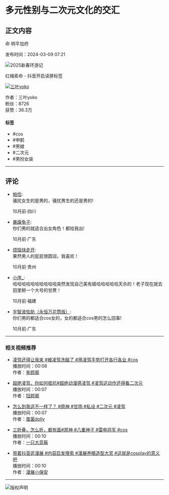 # 多元性别与二次元文化的交汇

## 正文内容

命 明平加府

发布时间：2024-03-09 07:21

![2025新春环游记](https://lf-resource-platform.douyinstatic.com/obj/one-solution-center-external/7359502129541449780/5335e464ad3f158974c13d2fea9a12a0.png)

红绳索命 - 抖音开启读屏标签

[![三叶yoko](//p3-pc.douyinpic.com/aweme/100x100/aweme-avatar/tos-cn-i-0813c001_o0TAPfIoxgO9DkAIAxfEAzCCiAaFEW9CnHkzAB.jpeg?from=327834062)](//www.douyin.com/user/MS4wLjABAAAA2tToTZLzMQFwQlfY1S8EYnecoLV5NVzm8FlWRAB4MZYd9XdWElsACibmTLgDq5EJ)

作者：三叶yoko  
粉丝：8726  
获赞：36.3万

#### 标签
- #cos
- #申鹤
- #男娘
- #二次元
- #男扮女装

---

## 评论

- [帕恰](//www.douyin.com/user/MS4wLjABAAAAm4NUIsxSOYoXdNoGO-HiO7VgDGNAxTJLW6xyySncGLE):  
  骚扰女生的是男的，骚扰男生的还是男的!
  
  10月前·四川  
  
- [暴躁兔子](//www.douyin.com/user/MS4wLjABAAAAddRfHe6Ke1o32Wo3Cvrecxq5vetdsGgBs3k6gP-rdLU):  
  你们男的就适合出女角色！都给我出!
  
  10月前·广东
  
- [烦恼快走开](//www.douyin.com/user/MS4wLjABAAAAsDp3MoCvS55KikxFtUKV0eJgRw6LlAiwaRJA7RU_rYI):  
  果然男人的屁屁很圆润，我喜欢！

  10月前·贵州
  
- [小序_](//www.douyin.com/user/MS4wLjABAAAAuMhP8W7mYAaT0CN_PK9KAs89vPj-IzB4MuuNmcxgySiU707NLJHAZtlEO2hv8qQw):  
  哈哈哈哈哈哈哈哈哈哈突然发现自己美有姬哈哈哈哈哈天杀的！老子现在就去田里掰一个大号的甘蔗！

  10月前·福建
  
- [宇智波佐助（永恒万花筒版）](//www.douyin.com/user/MS4wLjABAAAAsrbspgFKlcyJzj0hMtE1MJ0hp5Sn1tYTTzfYRBTvLt0):  
  你们男的都适合cos女的，女的都适合cos男的怎么回事!

  10月前·广东

--- 

### 相关视频推荐

- [凌驾还得让我来 #被凌驾洗脑了 #用凌驾手势打开各行各业 #cos](//www.douyin.com/video/7447575627978263866)  
  播放时间：00:08  
  作者：[鉴颜阁](//www.douyin.com/user/MS4wLjABAAAAFXSa6g7opf_eaeUc49DV4jXyNm7LZ1W_O5afR1FRsNS_FND4niB6VFP7JfCLFuhj)  
  
- [超绝凌驾，你如何抵抗#超绝动漫感凌驾 #凌驾这动作还得看二次元](//www.douyin.com/video/7447371089702931775)  
  播放时间：00:07  
  作者：[钰颜阁](//www.douyin.com/user/MS4wLjABAAAAVxKFWdYPDB5cFn_rTa5VRQGz1gYhke6bldj986Lsp3UUkUQmcCDlpHnuhtCbf5Cc)  

- [怎么到我这不一样了？ #原神 #甘雨 #私设 #二次元 #凌驾](//www.douyin.com/video/7445556565551091001)  
  播放时间：00:07  
  作者：[蛋菌dolly](//www.douyin.com/user/MS4wLjABAAAApduXt97ayJdo7kaVAI0ZSjmy3YVxSIApk3OOwCSYDuE)  

- [三折叠，怎么折，都有面#原神 #八重神子 #雷电将军 #cos](//www.douyin.com/video/7440350988768218405)  
  播放时间：00:10  
  作者：[一只大蓝莓](//www.douyin.com/user/MS4wLjABAAAACe7g_eMCNc2ZVN5fkwXUVv8bK9JY4PCWdEoj6Kne02-TSFoKBTadoWCBXYld3QjK)  

- [带着抖音逛漫展 #内容启发搜索 #漫展养眼造型大赏 #这就是cosplay的意义吧](//www.douyin.com/video/7429710935561899279)  
  播放时间：00:10  
  作者：[漫展小保安](//www.douyin.com/user/MS4wLjABAAAA49jMuIhCCL4O9Ol1E2a-0Jp6QkeWDpZtjGJJENDPX1nScKnhLldsIs5dsMggki1O)

--- 

![版权声明](https://p3-feelgood-sign.byteimg.com/feelgood/fg-custom-entry-1.png~tplv-luk1ko7gmt-image.png?x-expires=1955955925&x-signature=3Y4aoinLS09b%2FCK5VPYW8FRpW0Q%3D)